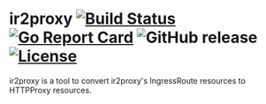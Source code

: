 # ir2proxy [![Build Status](https://travis-ci.org/projectcontour/ir2proxy.svg?branch=master)](https://travis-ci.org/projectcontour/ir2proxy) [![Go Report Card](https://goreportcard.com/badge/github.com/projectcontour/ir2proxy)](https://goreportcard.com/report/github.com/projectcontour/ir2proxy) ![GitHub release](https://img.shields.io/github/release/projectcontour/ir2proxy.svg) [![License](https://img.shields.io/badge/License-Apache%202.0-blue.svg)](https://opensource.org/licenses/Apache-2.0)

ir2proxy is a tool to convert ir2proxy's IngressRoute resources to HTTPProxy resources.
